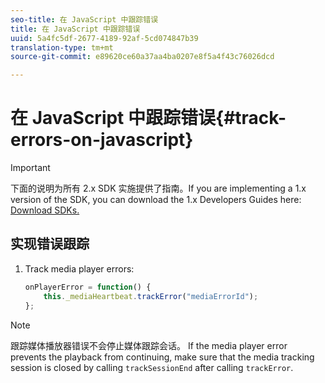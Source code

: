```yaml
---
seo-title: 在 JavaScript 中跟踪错误
title: 在 JavaScript 中跟踪错误
uuid: 5a4fc5df-2677-4189-92af-5cd074847b39
translation-type: tm+mt
source-git-commit: e89620ce60a37aa4ba0207e8f5a4f43c76026dcd

---
```



# 在 JavaScript 中跟踪错误{#track-errors-on-javascript}

>[!IMPORTANT]
>
>下面的说明为所有 2.x SDK 实施提供了指南。If you are implementing a 1.x version of the SDK, you can download the 1.x Developers Guides here: [Download SDKs.](/help/sdk-implement/download-sdks.md)

## 实现错误跟踪

1. Track media player errors:

   ```js
   onPlayerError = function() { 
       this._mediaHeartbeat.trackError("mediaErrorId"); 
   };
   ```

>[!NOTE]
>
>跟踪媒体播放器错误不会停止媒体跟踪会话。 If the media player error prevents the playback from continuing, make sure that the media tracking session is closed by calling `trackSessionEnd` after calling `trackError`.

